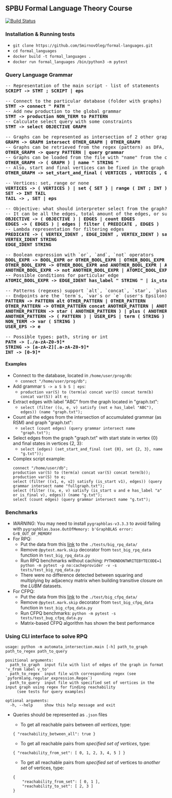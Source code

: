 ## SPBU Formal Language Theory Course

[![Build Status](https://travis-ci.com/SmirnovOleg/formal-languages.svg?branch=master)](https://travis-ci.com/SmirnovOleg/formal-languages)

### Installation & Running tests

 - `git clone https://github.com/SmirnovOleg/formal-languages.git`
 - `cd formal_languages`
 - `docker build -t formal_languages .`
 - `docker run formal_languages /bin/python3 -m pytest`
 
### Query Language Grammar

<pre>
-- Representation of the main script - list of statements
<b>SCRIPT -> STMT ; SCRIPT | eps</b>

-- Connect to the particular database (folder with graphs)
<b>STMT -> connect " PATH "</b>
-- Add new production to the global grammar
<b>STMT -> production NON_TERM to PATTERN</b>
-- Calculate select query with some constraints
<b>STMT -> select OBJECTIVE GRAPH</b>

-- Graphs can be represented as intersection of 2 other graphs
<b>GRAPH -> GRAPH intersect OTHER_GRAPH | OTHER_GRAPH</b>
-- Graphs can be retrieved from the regex (pattern) as DFA, or from the collected grammar as RSM
<b>OTHER_GRAPH -> query PATTERN | query grammar</b>
-- Graphs can be loaded from the file with "name" from the connected database
<b>OTHER_GRAPH -> ( GRAPH ) | name " STRING "</b>
-- Also, start and final vertices can be fixed in the graph
<b>OTHER_GRAPH -> set_start_and_final ( VERTICES , VERTICES , GRAPH )</b>

-- Vertices: set, range or none
<b>VERTICES -> ( VERTICES ) | set { SET } | range ( INT ; INT ) | none</b>
<b>SET -> INT TAIL</b>
<b>TAIL -> , SET | eps</b>

-- Objective: what should interpreter select from the graph?
-- It can be all the edges, total amount of the edges, or subset of the edges, extracted by filtering another edges
<b>OBJECTIVE -> ( OBJECTIVE ) | EDGES | count EDGES</b>
<b>EDGES -> ( EDGES ) | edges | filter ( PREDICATE , EDGES )</b>
-- Lambda representation for filtering edges
<b>PREDICATE -> ( VERTEX_IDENT , EDGE_IDENT , VERTEX_IDENT ) satisfy BOOL_EXPR</b>
<b>VERTEX_IDENT STRING</b>
<b>EDGE_IDENT STRING</b>

-- Boolean expression with `or`, `and`, `not` operators
<b>BOOL_EXPR -> BOOL_EXPR or OTHER_BOOL_EXPR | OTHER_BOOL_EXPR</b>
<b>OTHER_BOOL_EXPR -> OTHER_BOOL_EXPR and ANOTHER_BOOL_EXPR | ANOTHER_BOOL_EXPR</b>
<b>ANOTHER_BOOL_EXPR -> not ANOTHER_BOOL_EXPR | ATOMIC_BOOL_EXPR | ( BOOL_EXPR )</b>
-- Possible conditions for particular edge
<b>ATOMIC_BOOL_EXPR -> EDGE_IDENT has_label " STRING " | is_start VERTEX_IDENT | is_final VERTEX_IDENT</b>

-- Patterns (regexes) support `alt`, `concat`, `star`, `plus` and `option` operators
-- Endpoints are the `term`s, `var`s or `e` (user's Epsilon)
<b>PATTERN -> PATTERN alt OTHER_PATTERN | OTHER_PATTERN</b>
<b>OTHER_PATTERN -> OTHER_PATTERN concat ANOTHER_PATTERN | ANOTHER_PATTERN</b>
<b>ANOTHER_PATTERN -> star ( ANOTHER_PATTERN ) | plus ( ANOTHER_PATTERN ) | option ( ANOTHER_PATTERN )</b>
<b>ANOTHER_PATTERN -> ( PATTERN ) | USER_EPS | term ( STRING ) | NON_TERM</b>
<b>NON_TERM -> var ( STRING )</b>
<b>USER_EPS -> e</b>

-- Possible types: path, string or int
<b>PATH -> [./a-zA-Z0-9]*</b>
<b>STRING -> [a-zA-Z][.a-zA-Z0-9]*</b>
<b>INT -> [0-9]*</b>
</pre>

#### Examples 

 - Connect to the database, located in `/home/user/prog/db`:    
   - `connect "/home/user/prog/db";`
 - Add grammar `S -> a S b S | eps`:
   - `production var(S) to (term(a) concat var(S) concat term(b) concat var(S)) alt e;`
 - Extract edges with label "ABC" from the graph located in "graph.txt":
   - `select (filter ((u, e, v) satisfy (not e has_label "ABC"), edges)) (name "graph.txt");`
 - Count all the edges from the intersection of accumulated grammar (as RSM) and graph "graph.txt":
   - `select (count edges) (query grammar intersect name "graph.txt");`
 - Select edges from the graph "graph.txt" with start state in vertex {0} and final states in vertices {2, 3}:
   - `select (edges) (set_start_and_final (set {0}, set {2, 3}, name "g.txt"));`
 - Complex script example:
    ```
    connect "/home/user/db";
    production var(S) to (term(a) concat var(S) concat term(b));
    production var(S) to e;
    select (filter ((v1, e, v2) satisfy (is_start v1), edges)) (query grammar intersect name "fullgraph.txt");
    select (filter ((u, e, v) satisfy (is_start u and e has_label "a" or is_final v), edges)) (name "g.txt");
    select (count edges) (query grammar intersect name "g.txt");
    ```
 
### Benchmarks

 - *WARNING*: You may need to install `pygraphblas-v3.3.3` to avoid failing with
  `pygraphblas.base.OutOfMemory: b'GraphBLAS error: GrB_OUT_OF_MEMORY`
 - For RPQ:
   - Put the data from this 
   [link](https://drive.google.com/file/d/158g01o2rpdq5eL3Ari8e5SPbbeZTJspr/view?usp=sharing) to the 
   `./tests/big_rpq_data/`
   - Remove `@pytest.mark.skip` decorator from `test_big_rpq_data` function in `test_big_rpq_data.py`
   - Run RPQ benchmarks without caching:
`PYTHONDONTWRITEBYTECODE=1 python -m pytest -p no:cacheprovider -v -s tests/test_big_rpq_data.py`
   - There were no difference detected between squaring and multiplying
 by adjacency matrix when building transitive closure on the *LUBM* datasets. 
 - For CFPQ:
   - Put the data from this 
   [link](https://drive.google.com/file/d/1BkiAFd1rYzPA0uoHo7TQvITvp-j8QVFM/view?usp=sharing) to the 
   `./test/big_cfpq_data/`
   - Remove `@pytest.mark.skip` decorator from `test_big_cfpq_data` function in `test_big_cfpq_data.py`
   - Run CFPQ benchmarks:
`python -m pytest -s tests/test_bug_cfpq_data.py`
   - Matrix-based CFPQ algorithm has shown the best performance 
 
### Using CLI interface to solve RPQ

```
usage: python -m automata_intersection.main [-h] path_to_graph path_to_regex path_to_query

positional arguments:
  path_to_graph  input file with list of edges of the graph in format 'v_from label v_to'
  path_to_regex  input file with corresponding regex (see `pyformlang.regular_expression.Regex`)
  path_to_query  input file with specified set of vertices in the input graph using regex for finding reachability
     (see tests for query examples)

optional arguments:
  -h, --help     show this help message and exit
```

 - Queries should be represented as `.json` files
 
   - To get all reachable pairs between *all vertices*, type:
    ```
    { "reachability_between_all": true }
    ```
   - To get all reachable pairs from *specified set of vertices*, type:
    ```
    { "reachability_from_set": [ 0, 1, 2, 3, 4, 5 ] }
    ```
   - To get all reachable pairs from *specified set* of vertices to *another set* of vertices, type:
    ```
    {
        "reachability_from_set": [ 0, 1 ],
        "reachability_to_set": [ 2, 3 ]
    }
    ```